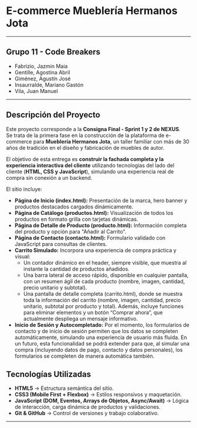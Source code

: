 # E-commerce Mueblería Hermanos Jota

---

## Grupo 11 - Code Breakers

- Fabrizio, Jazmin Maia
- Gentille, Agostina Abril
- Giménez, Agustín José
- Insaurralde, Mariano Gastón
- Vila, Juan Manuel

---

## Descripción del Proyecto

Este proyecto corresponde a la **Consigna Final - Sprint 1 y 2 de NEXUS**.  
Se trata de la primera fase en la construcción de la plataforma de e-commerce para **Mueblería Hermanos Jota**, un taller familiar con más de 30 años de tradición en el diseño y fabricación de muebles de autor.

El objetivo de esta entrega es **construir la fachada completa y la experiencia interactiva del cliente** utilizando tecnologías del lado del cliente (**HTML, CSS y JavaScript**), simulando una experiencia real de compra sin conexión a un backend.

El sitio incluye:

- **Página de Inicio (index.html):** Presentación de la marca, hero banner y productos destacados cargados dinámicamente.
- **Página de Catálogo (productos.html):** Visualización de todos los productos en formato grilla con tarjetas dinámicas.
- **Página de Detalle de Producto (producto.html):** Información completa del producto y opción para "Añadir al Carrito".
- **Página de Contacto (contacto.html):** Formulario validado con JavaScript para consultas de clientes.
- **Carrito Simulado:** Incorpora una experiencia de compra práctica y visual:
  * Un contador dinámico en el header, siempre visible, que muestra al instante la cantidad de productos añadidos.
  * Una barra lateral de acceso rápido, disponible en cualquier pantalla, con un resumen ágil de cada producto (nombre, imagen, cantidad, precio unitario y subtotal).
  * Una pantalla de detalle completa (carrito.html), donde se muestra toda la información del carrito (nombre, imagen, cantidad, precio unitario, subtotal por producto y total). Además, incluye funciones para eliminar elementos y un botón “Comprar ahora”, que actualmente despliega un mensaje informativo.
- **Inicio de Sesión y Autocompletado:** Por el momento, los formularios de contacto y de inicio de sesión permiten que los datos se completen automáticamente, simulando una experiencia de usuario más fluida. En un futuro, esta funcionalidad se podrá extender para que, al simular una compra (incluyendo datos de pago, contacto y datos personales), los formularios se completen de manera automática también.

## Tecnologías Utilizadas

- **HTML5** → Estructura semántica del sitio.
- **CSS3 (Mobile First + Flexbox)** → Estilos responsivos y maquetación.
- **JavaScript (DOM, Eventos, Arrays de Objetos, Async/Await)** → Lógica de interacción, carga dinámica de productos y validaciones.
- **Git & GitHub** → Control de versiones y trabajo colaborativo.

---
